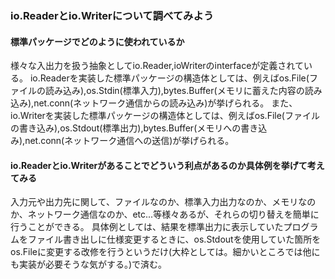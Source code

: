### io.Readerとio.Writerについて調べてみよう

#### 標準パッケージでどのように使われているか

様々な入出力を扱う抽象としてio.Reader,ioWriterのinterfaceが定義されている。
io.Readerを実装した標準パッケージの構造体としては、例えばos.File(ファイルの読み込み),os.Stdin(標準入力),bytes.Buffer(メモリに蓄えた内容の読み込み),net.conn(ネットワーク通信からの読み込み)が挙げられる。
また、io.Writerを実装した標準パッケージの構造体としては、例えばos.File(ファイルの書き込み),os.Stdout(標準出力),bytes.Buffer(メモリへの書き込み),net.conn(ネットワーク通信への送信)が挙げられる。

#### io.Readerとio.Writerがあることでどういう利点があるのか具体例を挙げて考えてみる

入力元や出力先に関して、ファイルなのか、標準入力出力なのか、メモリなのか、ネットワーク通信なのか、etc...等様々あるが、それらの切り替えを簡単に行うことができる。
具体例としては、結果を標準出力に表示していたプログラムをファイル書き出しに仕様変更するときに、os.Stdoutを使用していた箇所をos.Fileに変更する改修を行うというだけ(大枠としては。細かいところでは他にも実装が必要そうな気がする。)で済む。
